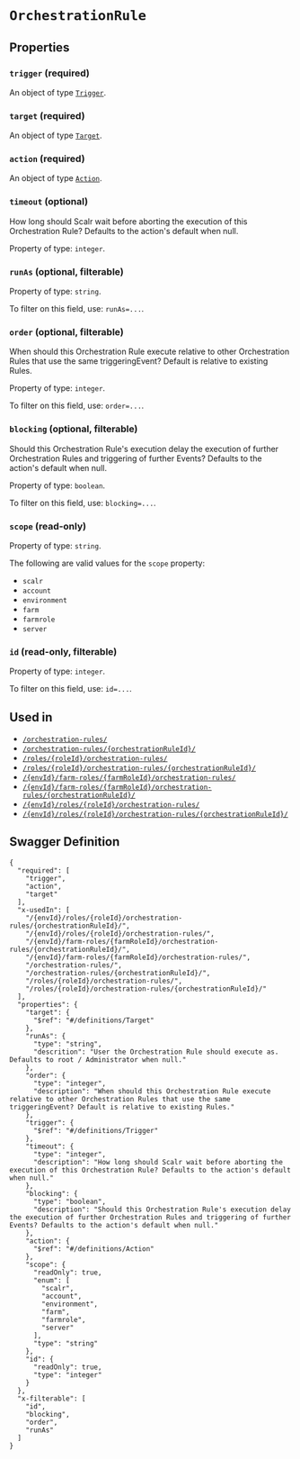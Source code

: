 # `OrchestrationRule` #







## Properties ##

### `trigger` (required) ###




An object of type [`Trigger`](./../definitions/Trigger.mkd).



### `target` (required) ###




An object of type [`Target`](./../definitions/Target.mkd).



### `action` (required) ###




An object of type [`Action`](./../definitions/Action.mkd).



### `timeout` (optional) ###

How long should Scalr wait before aborting the execution of this Orchestration Rule? Defaults to the action's default when null.


Property of type: `integer`.




### `runAs` (optional, filterable) ###




Property of type: `string`.


To filter on this field, use: `runAs=...`.


### `order` (optional, filterable) ###

When should this Orchestration Rule execute relative to other Orchestration Rules that use the same triggeringEvent? Default is relative to existing Rules.


Property of type: `integer`.


To filter on this field, use: `order=...`.


### `blocking` (optional, filterable) ###

Should this Orchestration Rule's execution delay the execution of further Orchestration Rules and triggering of further Events? Defaults to the action's default when null.


Property of type: `boolean`.


To filter on this field, use: `blocking=...`.


### `scope` (read-only) ###




Property of type: `string`.

 
The following are valid values for the `scope` property:
  + `scalr`
  + `account`
  + `environment`
  + `farm`
  + `farmrole`
  + `server`



### `id` (read-only, filterable) ###




Property of type: `integer`.


To filter on this field, use: `id=...`.




## Used in ##

  + [`/orchestration-rules/`](./../rest/api/v1beta0/account/orchestration-rules/)
  + [`/orchestration-rules/{orchestrationRuleId}/`](./../rest/api/v1beta0/account/orchestration-rules/{orchestrationRuleId}/)
  + [`/roles/{roleId}/orchestration-rules/`](./../rest/api/v1beta0/account/roles/{roleId}/orchestration-rules/)
  + [`/roles/{roleId}/orchestration-rules/{orchestrationRuleId}/`](./../rest/api/v1beta0/account/roles/{roleId}/orchestration-rules/{orchestrationRuleId}/)
  + [`/{envId}/farm-roles/{farmRoleId}/orchestration-rules/`](./../rest/api/v1beta0/user/{envId}/farm-roles/{farmRoleId}/orchestration-rules/)
  + [`/{envId}/farm-roles/{farmRoleId}/orchestration-rules/{orchestrationRuleId}/`](./../rest/api/v1beta0/user/{envId}/farm-roles/{farmRoleId}/orchestration-rules/{orchestrationRuleId}/)
  + [`/{envId}/roles/{roleId}/orchestration-rules/`](./../rest/api/v1beta0/user/{envId}/roles/{roleId}/orchestration-rules/)
  + [`/{envId}/roles/{roleId}/orchestration-rules/{orchestrationRuleId}/`](./../rest/api/v1beta0/user/{envId}/roles/{roleId}/orchestration-rules/{orchestrationRuleId}/)

## Swagger Definition ##

    {
      "required": [
        "trigger", 
        "action", 
        "target"
      ], 
      "x-usedIn": [
        "/{envId}/roles/{roleId}/orchestration-rules/{orchestrationRuleId}/", 
        "/{envId}/roles/{roleId}/orchestration-rules/", 
        "/{envId}/farm-roles/{farmRoleId}/orchestration-rules/{orchestrationRuleId}/", 
        "/{envId}/farm-roles/{farmRoleId}/orchestration-rules/", 
        "/orchestration-rules/", 
        "/orchestration-rules/{orchestrationRuleId}/", 
        "/roles/{roleId}/orchestration-rules/", 
        "/roles/{roleId}/orchestration-rules/{orchestrationRuleId}/"
      ], 
      "properties": {
        "target": {
          "$ref": "#/definitions/Target"
        }, 
        "runAs": {
          "type": "string", 
          "descrition": "User the Orchestration Rule should execute as. Defaults to root / Administrator when null."
        }, 
        "order": {
          "type": "integer", 
          "description": "When should this Orchestration Rule execute relative to other Orchestration Rules that use the same triggeringEvent? Default is relative to existing Rules."
        }, 
        "trigger": {
          "$ref": "#/definitions/Trigger"
        }, 
        "timeout": {
          "type": "integer", 
          "description": "How long should Scalr wait before aborting the execution of this Orchestration Rule? Defaults to the action's default when null."
        }, 
        "blocking": {
          "type": "boolean", 
          "description": "Should this Orchestration Rule's execution delay the execution of further Orchestration Rules and triggering of further Events? Defaults to the action's default when null."
        }, 
        "action": {
          "$ref": "#/definitions/Action"
        }, 
        "scope": {
          "readOnly": true, 
          "enum": [
            "scalr", 
            "account", 
            "environment", 
            "farm", 
            "farmrole", 
            "server"
          ], 
          "type": "string"
        }, 
        "id": {
          "readOnly": true, 
          "type": "integer"
        }
      }, 
      "x-filterable": [
        "id", 
        "blocking", 
        "order", 
        "runAs"
      ]
    }
